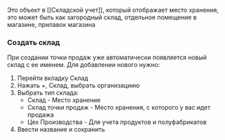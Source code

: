﻿Это объект в [[Складской учет]], который отображает место хранения, это может быть как загородный склад, отдельное помещение в магазине, прилавок магазина

### Создать склад
При создании точки продаж уже автоматически появляется новый склад с ее именем.
Для добавлении нового нужно:
1. Перейти  вкладку Склад
2. Нажать +, Склад, выбрать организациию
3. Выбрать тип склада:
	- Склад - Место хранение
	- Склад точки продаж - Место хранения, с которого у вас идет продажа
	- Цех Производства - Для учета продуктов и полуфабрикатов
4. Ввести название и сохранить